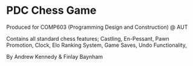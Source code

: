 # PDC Chess Game
Produced for COMP603 (Programming Design and Construction) @ AUT

Contains all standard chess features;
Castling, 
En-Pessant,
Pawn Promotion,
Clock,
Elo Ranking System,
Game Saves,
Undo Functionality,

By Andrew Kennedy & Finlay Baynham
